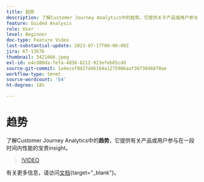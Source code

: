 ```yaml
---
title: 趋势
description: 了解Customer Journey Analytics中的趋势，它提供关于产品或用户参与在一段时间内的性能的宝贵insight。
feature: Guided Analysis
role: User
level: Beginner
doc-type: Feature Video
last-substantial-update: 2023-07-17T00:00:00Z
jira: KT-13676
thumbnail: 3421666.jpeg
exl-id: e4cd80da-fefa-4036-8212-923efeb65cdd
source-git-commit: 1a4ecef0d27d46164a1275906aaf36730468f0ae
workflow-type: tm+mt
source-wordcount: '54'
ht-degree: 18%

---
```


# 趋势

了解Customer Journey Analytics中的&#x200B;**趋势**，它提供有关产品或用户参与在一段时间内性能的宝贵insight。

>[!VIDEO](https://video.tv.adobe.com/v/3421666/?learn=on)

有关更多信息，请访问[文档](https://experienceleague.adobe.com/docs/analytics-platform/using/guided-analysis/trends/usage.html?lang=zh-Hans){target="_blank"}。
